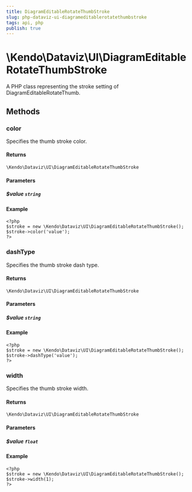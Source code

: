```yaml
---
title: DiagramEditableRotateThumbStroke
slug: php-dataviz-ui-diagrameditablerotatethumbstroke
tags: api, php
publish: true
---
```


# \Kendo\Dataviz\UI\DiagramEditableRotateThumbStroke

A PHP class representing the stroke setting of DiagramEditableRotateThumb.


## Methods

### color
Specifies the thumb stroke color.

#### Returns
`\Kendo\Dataviz\UI\DiagramEditableRotateThumbStroke`

#### Parameters

##### $value `string`



#### Example 
    <?php
    $stroke = new \Kendo\Dataviz\UI\DiagramEditableRotateThumbStroke();
    $stroke->color('value');
    ?>

### dashType
Specifies the thumb stroke dash type.

#### Returns
`\Kendo\Dataviz\UI\DiagramEditableRotateThumbStroke`

#### Parameters

##### $value `string`



#### Example 
    <?php
    $stroke = new \Kendo\Dataviz\UI\DiagramEditableRotateThumbStroke();
    $stroke->dashType('value');
    ?>

### width
Specifies the thumb stroke width.

#### Returns
`\Kendo\Dataviz\UI\DiagramEditableRotateThumbStroke`

#### Parameters

##### $value `float`



#### Example 
    <?php
    $stroke = new \Kendo\Dataviz\UI\DiagramEditableRotateThumbStroke();
    $stroke->width(1);
    ?>

